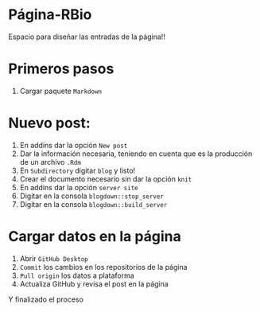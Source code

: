# Página-RBio

Espacio para diseñar las entradas de la página!!

# Primeros pasos

1. Cargar paquete ```Markdown```

# Nuevo post:
 
 1. En addins dar la opción ```New post``` 
 2. Dar la información necesaria, teniendo en cuenta que es la producción de un archivo ```.Rdm```
 3. En ```Subdirectory``` digitar ```blog``` y listo!
 4. Crear el documento necesario sin dar la opción ```knit```
 5. En addins dar la opción ```server site```
 6. Digitar en la consola ```blogdown::stop_server```
 7. Digitar en la consola ```blogdown::build_server```

# Cargar datos en la página

1. Abrir ```GitHub Desktop```
2. ```Commit``` los cambios en los repositorios de la página
3. ```Pull origin``` los datos a plataforma
4. Actualiza GitHub y revisa el post en la página

Y finalizado el proceso
